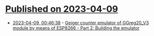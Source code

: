 # [Published on 2023-04-09](index.md)

* [2023-04-09, 00:46:38](https://lobste.rs/s/qcfdro/geiger_counter_emulator_ggreg20_v3) - [Geiger counter emulator of GGreg20_V3 module by means of ESP8266 - Part 2: Building the emulator](https://iot-devices.com.ua/en/geiger-counter-emulator-ggreg20_v3-module-by-means-of-esp8266-part2/)
